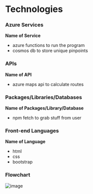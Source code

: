 # Technologies

### Azure Services

**Name of Service**
- azure functions to run the program
- cosmos db to store unique pinpoints

### APIs

**Name of API**
- azure maps api to calculate routes

### Packages/Libraries/Databases

**Name of Packages/Library/Database**
- npm fetch to grab stuff from user 

### Front-end Languages

**Name of Language**
- html
- css
- bootstrap

### Flowchart

![image](https://user-images.githubusercontent.com/89932840/179418370-1cdfece4-4d86-4462-998c-8a25d5e271bf.png)
